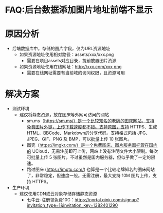 # FAQ:后台数据添加图片地址前端不显示

# 原因分析
- 后端数据库中，存储的图片字段，仅为URL资源地址
    - 如果资源地址使用相对路径：assets/xxx/xxx.png
        - 需要在项目assets对应目录，提前放置图片资源
    - 如果资源地址使用在线网址：http://xxx.com/xxx.png
        - 需要在线网址需要有当前域的访问权限，且资源可用

# 解决方案
- 测试环境
    - 建议将静态资源，放在图床等外网可访问的网站
        - sm.ms（https://sm.ms/）是一个比较知名的老牌的图床网站，支持免费图片外链，上传下载速度都不错。支持原图，支持 HTTPS、生成HTML、BBCode、Markdown的分享代码。支持格式包括 JPG、JPEG、GIF、PNG 及 BMP，可以批量上传 10 张图片。
        - 图壳（https://imgkr.com/）是一个免费图床，图片服务器托管在国内的 UCloud，无需注册即可上传，网站上没有注明文件大小限制。每次可批量上传 5 张图片。不过虽然是国内服务器，但似乎做了一定的限速。
        - 路过图床 (https://imgtu.com/) 也算是一个比较老牌知名的图床网站了，非常稳定，但速度一般。无需注册，最大支持 10M 图片上传，支持 HTTPS。
- 生产环境
    - 建议使用CDN或云对象存储存储静态资源
        - 七牛云-注册领免费10G：https://portal.qiniu.com/signup?invitation_type=1&invitation_key=1382401290